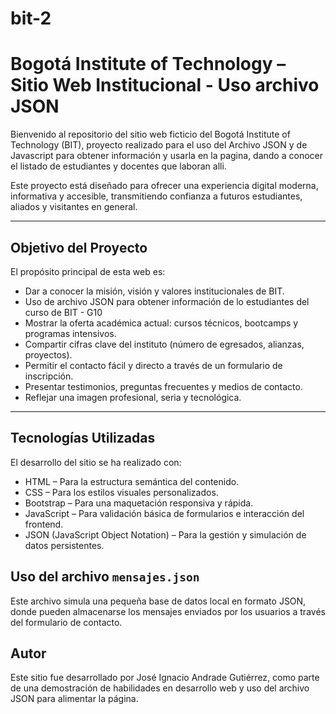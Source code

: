 # bit-2

# Bogotá Institute of Technology – Sitio Web Institucional - Uso archivo JSON

Bienvenido al repositorio del sitio web ficticio del Bogotá Institute of Technology (BIT), proyecto realizado para el uso del Archivo JSON y de Javascript para obtener información y usarla en la pagina, dando a conocer el listado de estudiantes y docentes que laboran alli.

Este proyecto está diseñado para ofrecer una experiencia digital moderna, informativa y accesible, transmitiendo confianza a futuros estudiantes, aliados y visitantes en general.

---

## Objetivo del Proyecto

El propósito principal de esta web es:

- Dar a conocer la misión, visión y valores institucionales de BIT.
- Uso de archivo JSON para obtener información de lo estudiantes del curso de BIT - G10
- Mostrar la oferta académica actual: cursos técnicos, bootcamps y programas intensivos.
- Compartir cifras clave del instituto (número de egresados, alianzas, proyectos).
- Permitir el contacto fácil y directo a través de un formulario de inscripción.
- Presentar testimonios, preguntas frecuentes y medios de contacto.
- Reflejar una imagen profesional, seria y tecnológica.

---

## Tecnologías Utilizadas

El desarrollo del sitio se ha realizado con:

- HTML – Para la estructura semántica del contenido.
- CSS – Para los estilos visuales personalizados.
- Bootstrap – Para una maquetación responsiva y rápida.
- JavaScript – Para validación básica de formularios e interacción del frontend.
- JSON (JavaScript Object Notation) – Para la gestión y simulación de datos persistentes.


##  Uso del archivo `mensajes.json`

Este archivo simula una pequeña base de datos local en formato JSON, donde pueden almacenarse los mensajes enviados por los usuarios a través del formulario de contacto.


##  Autor

Este sitio fue desarrollado por José Ignacio Andrade Gutiérrez, como parte de una demostración de habilidades en desarrollo web y uso del archivo JSON para alimentar la página.



